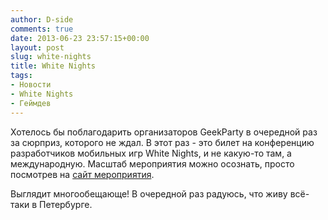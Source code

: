 ```yaml
---
author: D-side
comments: true
date: 2013-06-23 23:57:15+00:00
layout: post
slug: white-nights
title: White Nights
tags:
- Новости
- White Nights
- Геймдев
---
```


Хотелось бы поблагодарить организаторов GeekParty в очередной раз за сюрприз, которого не ждал. В этот раз - это билет на конференцию разработчиков мобильных игр White Nights, и не какую-то там, а международную. Масштаб мероприятия можно осознать, просто посмотрев на [сайт мероприятия](http://www.wnconf.com/ru/).

Выглядит многообещающе! В очередной раз радуюсь, что живу всё-таки в Петербурге.

